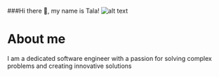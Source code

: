 ###Hi there 👋, my name is Tala!
![alt text](images/image.hi.gif)

# About me
I am a dedicated software engineer with a passion for solving complex problems and creating innovative solutions









